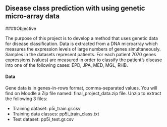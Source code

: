 ## Disease class prediction with using genetic micro-array data

####Objective

The purpose of this project is to develop a method that uses genetic data for disease
classification. Data is extracted from a DNA microarray which
measures
the expression levels of large numbers of genes simultaneously.
Samples in the datasets represent patients. For each patient 7070 genes expressions
(values) are measured in order to classify the patient’s disease into one of the
following cases: EPD, JPA, MED, MGL, RHB.

#### Data

Gene data is in genes-in-rows format, comma-separated values. You will find on Moodle
a Zip file named: final_project_data.zip file. Unzip to extract the following 3 files:

* Training dataset: p5i_train.gr.csv
* Training data classes: pp5i_train_class.txt
* Test dataset: pp5i_test.gr.csv